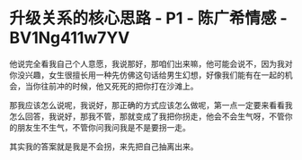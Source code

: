 # 升级关系的核心思路 - P1 - 陈广希情感 - BV1Ng411w7YV

他说完全看我自己个人意愿，我说那好，那咱们出来嘛，他可能会说不，因为我对你没兴趣，女生很擅长用一种先仿佛这句话给男生幻想，好像我们能有在一起的机会，当你往前冲的时候，他又死死的把你打在沙滩上。

那我应该怎么说呢，我说好，那正确的方式应该怎么做呢，第一点一定要来看看我怎么回答，我说好，那我不管，那就变成了我把你拐走，他会不会生气呀，不管你的朋友生不生气，不管你问我问我是不是要拐一走。

其实我的答案就是我是不会拐，来先把自己抽离出来。